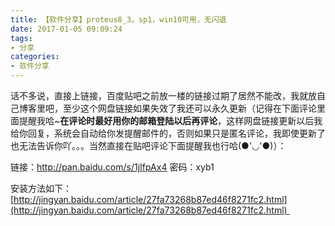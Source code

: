 ```yaml
---
title: 【软件分享】proteus8_3，sp1，win10可用，无闪退
date: 2017-01-05 09:09:24
tags:
- 分享
categories:
- 软件分享
---
```


话不多说，直接上链接，百度贴吧之前放一楼的链接过期了居然不能改，我就放自己博客里吧，至少这个网盘链接如果失效了我还可以永久更新（记得在下面评论里面提醒我哈~**在评论时最好用你的邮箱登陆以后再评论**，这样网盘链接更新以后我给你回复，系统会自动给你发提醒邮件的，否则如果只是匿名评论，我即使更新了也无法告诉你吖。。。当然直接在贴吧评论下面提醒我也行哈(●'◡'●)）：

链接：http://pan.baidu.com/s/1jIfpAx4 密码：xyb1

安装方法如下：[http://jingyan.baidu.com/article/27fa73268b87ed46f8271fc2.html](http://jingyan.baidu.com/article/27fa73268b87ed46f8271fc2.html) 